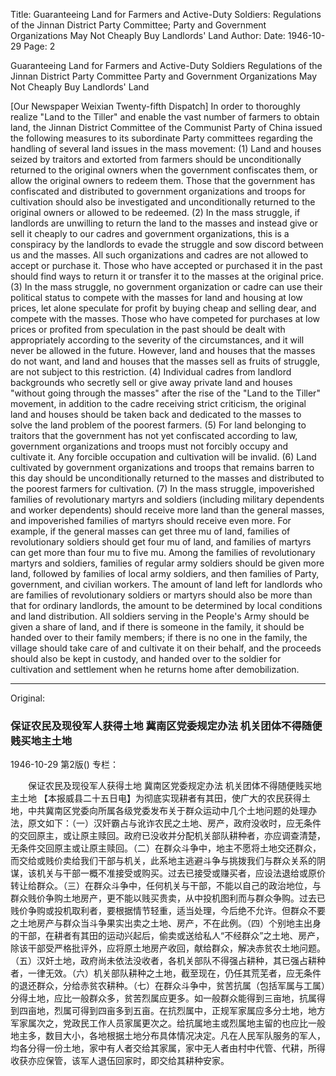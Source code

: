 Title: Guaranteeing Land for Farmers and Active-Duty Soldiers: Regulations of the Jinnan District Party Committee; Party and Government Organizations May Not Cheaply Buy Landlords' Land
Author:
Date: 1946-10-29
Page: 2

Guaranteeing Land for Farmers and Active-Duty Soldiers
    Regulations of the Jinnan District Party Committee
    Party and Government Organizations May Not Cheaply Buy Landlords' Land

[Our Newspaper Weixian Twenty-fifth Dispatch] In order to thoroughly realize "Land to the Tiller" and enable the vast number of farmers to obtain land, the Jinnan District Committee of the Communist Party of China issued the following measures to its subordinate Party committees regarding the handling of several land issues in the mass movement: (1) Land and houses seized by traitors and extorted from farmers should be unconditionally returned to the original owners when the government confiscates them, or allow the original owners to redeem them. Those that the government has confiscated and distributed to government organizations and troops for cultivation should also be investigated and unconditionally returned to the original owners or allowed to be redeemed. (2) In the mass struggle, if landlords are unwilling to return the land to the masses and instead give or sell it cheaply to our cadres and government organizations, this is a conspiracy by the landlords to evade the struggle and sow discord between us and the masses. All such organizations and cadres are not allowed to accept or purchase it. Those who have accepted or purchased it in the past should find ways to return it or transfer it to the masses at the original price. (3) In the mass struggle, no government organization or cadre can use their political status to compete with the masses for land and housing at low prices, let alone speculate for profit by buying cheap and selling dear, and compete with the masses. Those who have competed for purchases at low prices or profited from speculation in the past should be dealt with appropriately according to the severity of the circumstances, and it will never be allowed in the future. However, land and houses that the masses do not want, and land and houses that the masses sell as fruits of struggle, are not subject to this restriction. (4) Individual cadres from landlord backgrounds who secretly sell or give away private land and houses "without going through the masses" after the rise of the "Land to the Tiller" movement, in addition to the cadre receiving strict criticism, the original land and houses should be taken back and dedicated to the masses to solve the land problem of the poorest farmers. (5) For land belonging to traitors that the government has not yet confiscated according to law, government organizations and troops must not forcibly occupy and cultivate it. Any forcible occupation and cultivation will be invalid. (6) Land cultivated by government organizations and troops that remains barren to this day should be unconditionally returned to the masses and distributed to the poorest farmers for cultivation. (7) In the mass struggle, impoverished families of revolutionary martyrs and soldiers (including military dependents and worker dependents) should receive more land than the general masses, and impoverished families of martyrs should receive even more. For example, if the general masses can get three mu of land, families of revolutionary soldiers should get four mu of land, and families of martyrs can get more than four mu to five mu. Among the families of revolutionary martyrs and soldiers, families of regular army soldiers should be given more land, followed by families of local army soldiers, and then families of Party, government, and civilian workers. The amount of land left for landlords who are families of revolutionary soldiers or martyrs should also be more than that for ordinary landlords, the amount to be determined by local conditions and land distribution. All soldiers serving in the People's Army should be given a share of land, and if there is someone in the family, it should be handed over to their family members; if there is no one in the family, the village should take care of and cultivate it on their behalf, and the proceeds should also be kept in custody, and handed over to the soldier for cultivation and settlement when he returns home after demobilization.



<hr /> 

Original: 


### 保证农民及现役军人获得土地  冀南区党委规定办法  机关团体不得随便贱买地主土地

1946-10-29
第2版()
专栏：

　　保证农民及现役军人获得土地
    冀南区党委规定办法
    机关团体不得随便贱买地主土地
    【本报威县二十五日电】为彻底实现耕者有其田，使广大的农民获得土地，中共冀南区党委向所属各级党委发布关于群众运动中几个土地问题的处理办法，原文如下：（一）汉奸霸占与讹诈农民之土地、房产，政府没收时，应无条件的交回原主，或让原主赎回。政府已没收并分配机关部队耕种者，亦应调查清楚，无条件交回原主或让原主赎回。（二）在群众斗争中，地主不愿将土地交还群众，而交给或贱价卖给我们干部与机关，此系地主逃避斗争与挑拨我们与群众关系的阴谋，该机关与干部一概不准接受或购买。过去已接受或赚买者，应设法退给或原价转让给群众。（三）在群众斗争中，任何机关与干部，不能以自己的政治地位，与群众贱价争购土地房产，更不能以贱买贵卖，从中投机图利而与群众争购。过去已贱价争购或投机取利者，要根据情节轻重，适当处理，今后绝不允许。但群众不要之土地房产与群众当斗争果实出卖之土地、房产，不在此例。（四）个别地主出身的干部，在耕者有其田的运动兴起后，偷卖或送给私人“不经群众”之土地、房产，除该干部受严格批评外，应将原土地房产收回，献给群众，解决赤贫农土地问题。（五）汉奸土地，政府尚未依法没收者，各机关部队不得强占耕种，其已强占耕种者，一律无效。（六）机关部队耕种之土地，截至现在，仍任其荒芜者，应无条件的退还群众，分给赤贫农耕种。（七）在群众斗争中，贫苦抗属（包括军属与工属）分得土地，应比一般群众多，贫苦烈属应更多。如一般群众能得到三亩地，抗属得到四亩地，烈属可得到四亩多到五亩。在抗烈属中，正规军家属应多分土地，地方军家属次之，党政民工作人员家属更次之。给抗属地主或烈属地主留的也应比一般地主多，数目大小，各地根据土地分布具体情况决定。凡在人民军队服务的军人，均各分得一份土地，家中有人者交给其家属，家中无人者由村中代管、代耕，所得收获亦应保管，该军人退伍回家时，即交给其耕种安家。
